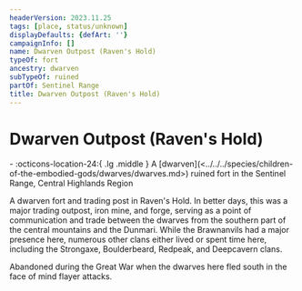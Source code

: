 ```yaml
---
headerVersion: 2023.11.25
tags: [place, status/unknown]
displayDefaults: {defArt: ''}
campaignInfo: []
name: Dwarven Outpost (Raven's Hold)
typeOf: fort
ancestry: dwarven
subTypeOf: ruined
partOf: Sentinel Range
title: Dwarven Outpost (Raven's Hold)
---
```


# Dwarven Outpost (Raven's Hold)
<div class="grid cards ext-narrow-margin ext-one-column" markdown>
-    :octicons-location-24:{ .lg .middle } A [dwarven](<../../../species/children-of-the-embodied-gods/dwarves/dwarves.md>) ruined fort in the Sentinel Range, Central Highlands Region  
</div>


A dwarven fort and trading post in Raven's Hold. In better days, this was a major trading outpost, iron mine, and forge, serving as a point of communication and trade between the dwarves from the southern part of the central mountains and the Dunmari. While the Brawnanvils had a major presence here, numerous other clans either lived or spent time here, including the Strongaxe, Boulderbeard, Redpeak, and Deepcavern clans.

Abandoned during the Great War when the dwarves here fled south in the face of mind flayer attacks. 






